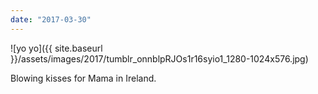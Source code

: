 ```yaml
---
date: "2017-03-30"
---
```


![yo yo]({{ site.baseurl }}/assets/images/2017/tumblr_onnblpRJOs1r16syio1_1280-1024x576.jpg)

Blowing kisses for Mama in Ireland.
